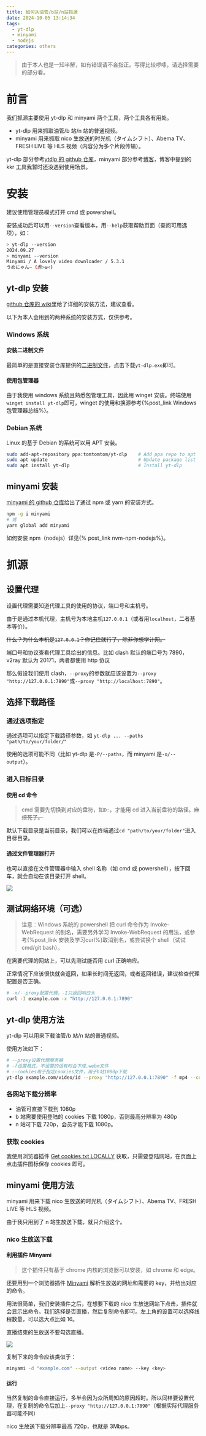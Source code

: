 ```yaml
---
title: 如何从油管/b站/n站抓源
date: 2024-10-05 13:14:34
tags:
  - yt-dlp
  - minyami
  - nodejs
categories: others
---
```


> 由于本人也是一知半解，如有错误请不吝指正。写得比较啰嗦，请选择需要的部分看。

<!-- toc -->

# 前言

我们抓源主要使用 yt-dlp 和 minyami 两个工具，两个工具各有用处。

- yt-dlp 用来抓取油管/b 站/n 站的普通视频。
- minyami 用来抓取 nico 生放送的时光机（タイムシフト）、Abema TV、FRESH LIVE 等 HLS 视频（内容分为多个片段传输）。

yt-dlp 部分参考[ytdlp 的 github 仓库](https://github.com/yt-dlp/yt-dlp#readme)，minyami 部分参考[博客](https://blog.wsswms.dev/2020/04/19/Minyami-is-so-lovely/)，博客中提到的 kkr 工具我暂时还没遇到使用场景。

# 安装

建议使用管理员模式打开 cmd 或 powershell。

安装成功后可以用`--version`查看版本，用`--help`获取帮助页面（查阅可用选项），如：

```sh
> yt-dlp --version
2024.09.27
> minyami --version
Minyami / A lovely video downloader / 5.3.1
うめにゃん~ (虎>ω<)
```

## yt-dlp 安装

[github 仓库的 wiki](https://github.com/yt-dlp/yt-dlp/wiki/Installation)里给了详细的安装方法，建议查看。

以下为本人会用到的两种系统的安装方式，仅供参考。

### Windows 系统

#### 安装二进制文件

最简单的是直接安装仓库提供的[二进制文件](https://github.com/yt-dlp/yt-dlp#release-files)，点击下载`yt-dlp.exe`即可。

#### 使用包管理器

由于我使用 windows 系统且熟悉包管理工具，因此用 winget 安装。终端使用`winget install yt-dlp`即可，winget 的使用和换源参考{%post_link Windows包管理器总结%}。

### Debian 系统

Linux 的基于 Debian 的系统可以用 APT 安装。

```sh
sudo add-apt-repository ppa:tomtomtom/yt-dlp    # Add ppa repo to apt
sudo apt update                                 # Update package list
sudo apt install yt-dlp                         # Install yt-dlp
```

## minyami 安装

[minyami 的 github 仓库](https://github.com/Last-Order/Minyami#readme)给出了通过 npm 或 yarn 的安装方式。

```sh
npm -g i minyami
# 或
yarn global add minyami
```

如何安装 npm（nodejs）详见{% post_link nvm-npm-nodejs%}。

# 抓源

## 设置代理

设置代理需要知道代理工具的使用的协议，端口号和主机号。

由于是通过本机代理，主机号为本地主机`127.0.0.1`（或者用`localhost`，二者基本等价）。

~~什么？为什么本机是`127.0.0.1`？你记住就行了，除非你想学计网。~~

端口号和协议查看代理工具给出的信息。比如 clash 默认的端口号为 7890，v2ray 默认为 20171，两者都使用 http 协议

那么假设我们使用 clash，`--proxy`的参数就应该设置为`--proxy "http://127.0.0.1:7890"`或`--proxy "http://localhost:7890"`。

## 选择下载路径

### 通过选项指定

通过选项可以指定下载路径参数，如 `yt-dlp ... --paths "path/to/your/folder/"`

使用的选项可能不同（比如 yt-dlp 是`-P/--paths`，而 minyami 是`-o/--output`）。

### 进入目标目录

#### 使用 cd 命令

> cmd 需要先切换到对应的盘符，如`D:`，才能用 cd 进入当前盘符的路径。~~麻烦死了。~~

默认下载目录是当前目录，我们可以在终端通过`cd "path/to/your/folder"`进入目标目录。

#### 通过文件管理器打开

也可以直接在文件管理器中输入 shell 名称（如 cmd 或 powershell），按下回车，就会自动在该目录打开 shell。

<img src="https://gitee.com/dwd1201/image/raw/master/202410070934940.png"/>

## 测试网络环境（可选）

> 注意：Windows 系统的 powershell 把 curl 命令作为 Invoke-WebRequest 的别名，需要另外学习 Invoke-WebRequest 的用法，或参考{%post_link 安装及学习curl%}取消别名，或尝试换个 shell（试试 cmd/git bash）。

在需要代理的网站上，可以先测试能否用 curl 正确响应。

正常情况下应该很快就会返回，如果长时间无返回，或者返回错误，建议检查代理配置是否正确。

```sh
# -x/--proxy配置代理，-I只返回响应头
curl -I example.com -x "http://127.0.0.1:7890"
```

## yt-dlp 使用方法

yt-dlp 可以用来下载油管/b 站/n 站的普通视频。

使用方法如下：

```sh
# --proxy设置代理服务器
# -f设置格式，不设置的话有时会下成.webm文件
# --cookies用于指定cookies文件，用于b站1080p下载
yt-dlp example.com/video/id --proxy "http://127.0.0.1:7890" -f mp4 --cookies "path/to/your/bilibili cookies.txt"
```

### 各网站下载分辨率

- 油管可直接下载到 1080p
- b 站需要使用登陆的 cookies 下载 1080p，否则最高分辨率为 480p
- n 站可下载 720p，会员才能下载 1080p。

### 获取 cookies

我使用浏览器插件 [Get cookies.txt LOCALLY](https://chromewebstore.google.com/detail/get-cookiestxt-locally/cclelndahbckbenkjhflpdbgdldlbecc) 获取，只需要登陆网站，在页面上点击插件图标保存 cookies 即可。

## minyami 使用方法

minyami 用来下载 nico 生放送的时光机（タイムシフト）、Abema TV、FRESH LIVE 等 HLS 视频。

由于我只用到了 n 站生放送下载，就只介绍这个。

### nico 生放送下载

#### 利用插件 Minyami

> 这个插件只有基于 chrome 内核的浏览器可以安装，如 chrome 和 edge。

还要用到一个浏览器插件 [Minyami](https://chromewebstore.google.com/detail/minyami/cgejkofhdaffiifhcohjdbbheldkiaed) 解析生放送的网址和需要的 key，并给出对应的命令。

用法很简单，我们安装插件之后，在想要下载的 nico 生放送网站下点击，插件就会显示出命令。我们选择是否直播，然后复制命令即可。左上角的设置可以选择线程数量，可以选大点比如 16。

直播结束的生放送不要勾选直播。

<img src="https://gitee.com/dwd1201/image/raw/master/202410070012515.png"/>

复制下来的命令应该类似于：

```sh
minyami -d "example.com" --output <video name> --key <key>
```

#### 运行

当然复制的命令直接运行，多半会因为众所周知的原因超时。所以同样要设置代理，在复制的命令后加上`--proxy "http://127.0.0.1:7890"`（根据实际代理服务器可能不同）

nico 生放送下载分辨率最高 720p，也就是 3Mbps。

<!---toc stop--->
